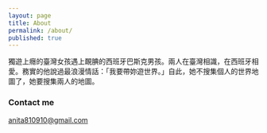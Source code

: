 ```yaml
---
layout: page
title: About
permalink: /about/
published: true
---
```

獨遊上癮的臺灣女孩遇上靦腆的西班牙巴斯克男孩。兩人在臺灣相識，在西班牙相愛。務實的他說過最浪漫情話：「我要帶妳遊世界。」自此，她不搜集個人的世界地圖了，她要搜集兩人的地圖。

### Contact me

[anita810910@gmail.com](mailto:anita810910@gmail.com)